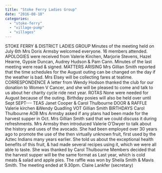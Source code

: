 ```yaml
---
title: "Stoke Ferry Ladies Group"
date: "2016-08-18"
categories: 
  - "stoke-ferry"
  - "village-pump"
  - "villages"
---
```


STOKE FERRY & DISTRICT LADIES GROUP Minutes of the meeting held on July 6th Mrs Doris Armsby welcomed everyone. 16 members attended. APOLOGIES were received from Valerie Kirchen, Marjorie Stevens, Hazel Hearne, Gypsie Duncan, Audrey Hudson & Pam Cann. Minutes of the last meeting were read & signed. MATTERS ARISING Mrs Gillian Smith reported that the time schedules for the August outing can be changed on the day if the weather is bad. Mrs Elsey will be collecting fares at teatime. CORRESPONDENCE A letter from Wendy Hodson thanked the club for our donation to Women V Cancer, and she will be pleased to come and talk to us about her charity cycle ride next year. ROTAS None were needed for August because of the outing. Birthday posies will also be held over until Sept SEPT--- TEAS Janet Cooper & Carol Thulbourne DOOR & RAFFLE Valerie kirchen &Wendy Quadling VOT Gillian Smith BIRTHDAYS Carol Thulbourne AOB Mrs Armsby asked if any plans had been made for the harvest supper in Oct. Mrs Gillian Smith said that we could discuss it during refreshments. Mrs Armsby then introduced Valerie O’Dwyer to talk about the history and uses of the avocado. She had been employed over 30 years ago to promote the use of the then virtually unknown fruit, first used by the Aztec Indians many years earlier. She told us about the exceptional health benefits of this fruit, & had made several recipes using it, which we were all able to taste. She was thanked by Carol Thulbourne Members decided that the harvest supper will be the same format as Last year, which is cold meats & salad and apple pies. The raffle was won by Sheila Smith & Mavis Smith. The meeting ended at 9.30pm. Claire Lankfer (secretary)
